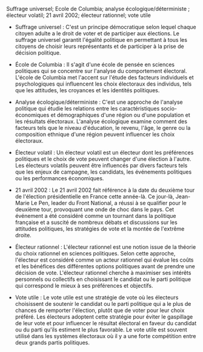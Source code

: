 Suffrage universel; Ecole de Columbia; analyse écologique/déterministe ; électeur volatil; 21 avril 2002; électeur rationnel; vote utile

- Suffrage universel : C'est un principe démocratique selon lequel chaque citoyen adulte a le droit de voter et de participer aux élections. Le suffrage universel garantit l'égalité politique en permettant à tous les citoyens de choisir leurs représentants et de participer à la prise de décision politique.
    
- École de Columbia : Il s'agit d'une école de pensée en sciences politiques qui se concentre sur l'analyse du comportement électoral. L'école de Columbia met l'accent sur l'étude des facteurs individuels et psychologiques qui influencent les choix électoraux des individus, tels que les attitudes, les croyances et les identités politiques.
    
- Analyse écologique/déterministe : C'est une approche de l'analyse politique qui étudie les relations entre les caractéristiques socio-économiques et démographiques d'une région ou d'une population et les résultats électoraux. L'analyse écologique examine comment des facteurs tels que le niveau d'éducation, le revenu, l'âge, le genre ou la composition ethnique d'une région peuvent influencer les choix électoraux.
    
- Électeur volatil : Un électeur volatil est un électeur dont les préférences politiques et le choix de vote peuvent changer d'une élection à l'autre. Les électeurs volatils peuvent être influencés par divers facteurs tels que les enjeux de campagne, les candidats, les événements politiques ou les performances économiques.
    
- 21 avril 2002 : Le 21 avril 2002 fait référence à la date du deuxième tour de l'élection présidentielle en France cette année-là. Ce jour-là, Jean-Marie Le Pen, leader du Front National, a réussi à se qualifier pour le deuxième tour, provoquant une onde de choc dans le pays. Cet événement a été considéré comme un tournant dans la politique française et a suscité de nombreux débats et discussions sur les attitudes politiques, les stratégies de vote et la montée de l'extrême droite.
    
- Électeur rationnel : L'électeur rationnel est une notion issue de la théorie du choix rationnel en sciences politiques. Selon cette approche, l'électeur est considéré comme un acteur rationnel qui évalue les coûts et les bénéfices des différentes options politiques avant de prendre une décision de vote. L'électeur rationnel cherche à maximiser ses intérêts personnels ou collectifs en choisissant le candidat ou le parti politique qui correspond le mieux à ses préférences et objectifs.
    
- Vote utile : Le vote utile est une stratégie de vote où les électeurs choisissent de soutenir le candidat ou le parti politique qui a le plus de chances de remporter l'élection, plutôt que de voter pour leur choix préféré. Les électeurs adoptent cette stratégie pour éviter le gaspillage de leur vote et pour influencer le résultat électoral en faveur du candidat ou du parti qu'ils estiment le plus favorable. Le vote utile est souvent utilisé dans les systèmes électoraux où il y a une forte compétition entre deux grands partis politiques.